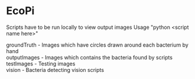 # EcoPi
Scripts have to be run locally to view output images
Usage "python \<script name here\>"

groundTruth - Images which have circles drawn around each bacterium by hand  
outputImages - Images which contains the bacteria found by scripts   
testImages - Testing images  
vision - Bacteria detecting vision scripts  
